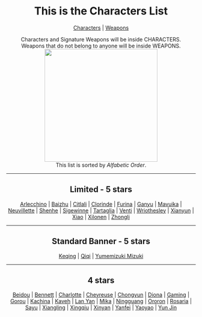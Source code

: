 <body>
  <div align="center">
    <h1>This is the Characters List</h1><p></p>
<a href="https://github.com/lihgrandini/characterstp/blob/main/Characters/README.md">Characters</a> | <a href="https://github.com/lihgrandini/characterstp/blob/main/Weapons/README.md">Weapons</a><p></p>
Characters and Signature Weapons will be inside CHARACTERS.<br>
Weapons that do not belong to anyone will be inside WEAPONS.<br>
<img src="https://i.imgur.com/YgOJ9yy.png" widht=200 height=300><br>
This list is sorted by <i>Alfabetic Order</i>.
<hr>
<h2>Limited - 5 stars</h2>
<a href="https://github.com/lihgrandini/characterstp/tree/main/Characters/Arlecchino/README.md">Arlecchino</a> | 
<a href="https://github.com/lihgrandini/characterstp/tree/main/Characters/Baizhu/README.md">Baizhu</a> | 
<a href="https://github.com/lihgrandini/characterstp/tree/main/Characters/Citlali/README.md">Citlali</a> | 
<a href="https://github.com/lihgrandini/characterstp/tree/main/Characters/Clorinde/README.md">Clorinde</a> | 
<a href="https://github.com/lihgrandini/characterstp/tree/main/Characters/Furina/README.md">Furina</a> | 
<a href="https://github.com/lihgrandini/characterstp/tree/main/Characters/Ganyu/README.md">Ganyu</a> | 
<a href="https://github.com/lihgrandini/characterstp/tree/main/Characters/Mavuika/README.md">Mavuika</a> | 
<a href="https://github.com/lihgrandini/characterstp/tree/main/Characters/Neuvillette/README.md">Neuvillette</a> | 
<a href="https://github.com/lihgrandini/characterstp/tree/main/Characters/Shenhe/README.md">Shenhe</a> | 
<a href="https://github.com/lihgrandini/characterstp/tree/main/Characters/Sigewinne/README.md">Sigewinne</a> | 
<a href="https://github.com/lihgrandini/characterstp/tree/main/Characters/Tartaglia%20(Childe)/README.md">Tartaglia</a> | 
<a href="https://github.com/lihgrandini/characterstp/tree/main/Characters/Venti/README.md">Venti</a> | 
<a href="https://github.com/lihgrandini/characterstp/tree/main/Characters/Wriothesley/README.md">Wriothesley</a> | 
<a href="https://github.com/lihgrandini/characterstp/tree/main/Characters/Xianyun/README.md">Xianyun</a> | 
<a href="https://github.com/lihgrandini/characterstp/tree/main/Characters/Xiao/README.md">Xiao</a> | 
<a href="https://github.com/lihgrandini/characterstp/blob/main/Characters/Xilonen/README.md">Xilonen</a> | 
<a href="https://github.com/lihgrandini/characterstp/tree/main/Characters/Zhongli/README.md">Zhongli</a>
<hr>
<h2>Standard Banner - 5 stars</h2>
<a href="https://github.com/lihgrandini/characterstp/tree/main/Characters/Keqing/README.md">Keqing</a> | 
<a href="https://github.com/lihgrandini/characterstp/tree/main/Characters/Qiqi/README.md">Qiqi</a> | 
<a href="https://github.com/lihgrandini/characterstp/tree/main/Characters/Yumemizuki%20Mizuki/README.md">Yumemizuki Mizuki</a>
<hr>
<h2>4 stars</h2>
<a href="https://github.com/lihgrandini/characterstp/tree/main/Characters/Beidou/README.md">Beidou</a> | 
<a href="https://github.com/lihgrandini/characterstp/tree/main/Characters/Bennett/README.md">Bennett</a> | 
<a href="https://github.com/lihgrandini/characterstp/tree/main/Characters/Charlotte/README.md">Charlotte</a> | 
<a href="https://github.com/lihgrandini/characterstp/tree/main/Characters/Chevreuse/README.md">Chevreuse</a> | 
<a href="https://github.com/lihgrandini/characterstp/tree/main/Characters/Chongyun/README.md">Chongyun</a> | 
<a href="https://github.com/lihgrandini/characterstp/tree/main/Characters/Diona/README.md">Diona</a> | 
<a href="https://github.com/lihgrandini/characterstp/tree/main/Characters/Gaming/README.md">Gaming</a> | 
<a href="https://github.com/lihgrandini/characterstp/tree/main/Characters/Gorou/README.md">Gorou</a> | 
<a href="https://github.com/lihgrandini/characterstp/tree/main/Characters/Kachina/README.md">Kachina</a> | 
<a href="https://github.com/lihgrandini/characterstp/tree/main/Characters/Kaveh/README.md">Kaveh</a> | 
<a href="https://github.com/lihgrandini/characterstp/tree/main/Characters/Lan%20Yan/README.md">Lan Yan</a> | 
<a href="https://github.com/lihgrandini/characterstp/tree/main/Characters/Mika/README.md">Mika</a> | 
<a href="https://github.com/lihgrandini/characterstp/tree/main/Characters/Ningguang/README.md">Ningguang</a> | 
<a href="https://github.com/lihgrandini/characterstp/tree/main/Characters/Ororon/README.md">Ororon</a> | 
<a href="https://github.com/lihgrandini/characterstp/tree/main/Characters/Rosaria/README.md">Rosaria</a> | 
<a href="https://github.com/lihgrandini/characterstp/tree/main/Characters/Sayu/README.md">Sayu</a> | 
<a href="https://github.com/lihgrandini/characterstp/tree/main/Characters/Xiangling/README.md">Xiangling</a> | 
<a href="https://github.com/lihgrandini/characterstp/tree/main/Characters/Xingqiu/README.md">Xingqiu</a> | 
<a href="https://github.com/lihgrandini/characterstp/tree/main/Characters/Xinyan/README.md">Xinyan</a> | 
<a href="https://github.com/lihgrandini/characterstp/tree/main/Characters/Yanfei/README.md">Yanfei</a> | 
<a href="https://github.com/lihgrandini/characterstp/tree/main/Characters/Yaoyao/README.md">Yaoyao</a> | 
<a href="https://github.com/lihgrandini/characterstp/tree/main/Characters/Yun%20Jin/README.md">Yun Jin</a>
</body>
